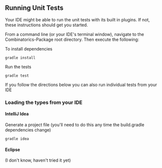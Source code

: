## Running Unit Tests

Your IDE might be able to run the unit tests with its built in plugins. If not, these instructions should get you started.

From a command line (or your IDE's terminal window), navigate to the Combinatorics-Package root directory. Then execute
the following:

To install dependencies

    gradle install

Run the tests

    gradle test
    
If you follow the directions below you can also run individual tests from your IDE

### Loading the types from your IDE
#### IntelliJ Idea
Generate a project file (you'll need to do this any time the build.gradle dependencies change)

    gradle idea

#### Eclipse
(I don't know, haven't tried it yet)
